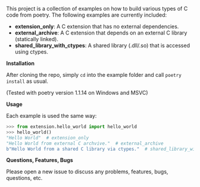 This project is a collection of examples on how to build various types of C code
from poetry. The following examples are currently included:

- **extension_only**: A C extension that has no external dependencies.
- **external_archive**: A C extension that depends on an external C library
  (statically linked).
- **shared_library_with_ctypes**: A shared library (.dll/.so) that is accessed
  using ctypes.

**Installation**

After cloning the repo, simply `cd` into the example folder and call 
`poetry install` as usual. 

(Tested with poetry version 1.1.14 on Windows and MSVC)

**Usage**

Each example is used the same way:

```python
>>> from extension.hello_world import hello_world
>>> hello_world()
"Hello World"  # extension_only
"Hello World from external C archvive."  # external_archive
b"Hello World from a shared C library via ctypes."  # shared_library_with_ctypes
```

**Questions, Features, Bugs**

Please open a new issue to discuss any problems, features, bugs, questions, etc.
